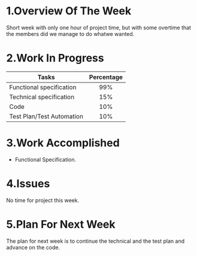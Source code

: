 # 1.Overview Of The Week
Short week with only one hour of project time, but with some overtime that the members did we manage to do whatwe wanted.
# 2.Work In Progress
| Tasks                     | Percentage |
| ------------------------ | :--------: |
| Functional specification | 99%        |
| Technical specification  | 15%        |
| Code                     | 10%         |
| Test Plan/Test Automation | 10%         |


# 3.Work Accomplished

- Functional Specification.

# 4.Issues

No time for project this week.


# 5.Plan For Next Week

The plan for next week is to continue the technical and the test plan and advance on the code.

